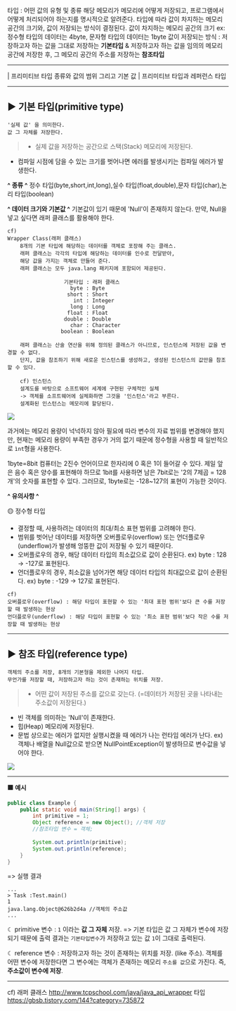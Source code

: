 타입 : 어떤 값의 유형 및 종류
해당 메모리가 메모리에 어떻게 저장되고, 프로그램에서 어떻게 처리되어야 하는지를 명시적으로 알려준다.
타입에 따라 값이 차지하는 메모리 공간의 크기와, 값이 저장되는 방식이 결정된다.
	값이 차지하는 메모리 공간의 크기 
  ex: 정수형 타입의 데이터는 4byte, 문자형 타입의 데이터는 1byte
	값이 저장되는 방식
    	: 저장하고자 하는 값을 그대로 저장하는 **기본타입** & 
          저장하고자 하는 값을 임의의 메모리 공간에 저장한 후, 그 메모리 공간의 주소를 저장하는 **참조타입**
          
---

| 프리미티브 타입 종류와 값의 범위 그리고 기본 값
| 프리미티브 타입과 레퍼런스 타입 

---

## ▶️ 기본 타입(primitive type)
	'실제 값' 을 의미한다.
    값 그 자체를 저장한다.

> - 실제 값을 저장하는 공간으로 스택(Stack) 메모리에 저장된다.
- 컴파일 시점에 담을 수 있는 크기를 벗어나면 에러를 발생시키는 컴파일 에러가 발생한다.

**^ 종류 ^**
정수 타입(byte,short,int,long),실수 타입(float,double),문자 타입(char),논리 타입(boolean)

**^ 데이터 크기와 기본값 ^**
기본값이 있기 때문에 'Null'이 존재하지 않는다.
만약, Null을 넣고 싶다면 래퍼 클래스를 활용해야 한다.

```
cf)
Wrapper Class(래퍼 클래스)
	8개의 기본 타입에 해당하는 데이터를 객체로 포장해 주는 클래스.
	래퍼 클래스는 각각의 타입에 해당하는 데이터를 인수로 전달받아, 
    해당 값을 가지는 객체로 만들어 준다.
	래퍼 클래스는 모두 java.lang 패키지에 포함되어 제공된다.

                  기본타입 : 래퍼 클래스
                    byte : Byte
                   short : Short
                     int : Integer
                    long : Long
                   float : Float
                  double : Double
                    char : Character
                 boolean : Boolean
                 
    래퍼 클래스는 산술 연산을 위해 정의된 클래스가 아니므로, 인스턴스에 저장된 값을 변경할 수 없다.
    단지, 값을 참조하기 위해 새로운 인스턴스를 생성하고, 생성된 인스턴스의 값만을 참조할 수 있다.
    
    cf) 인스턴스
    설계도를 바탕으로 소프트웨어 세계에 구현된 구체적인 실체
    -> 객체를 소프트웨어에 실체화하면 그것을 '인스턴스'라고 부른다.
    설계화된 인스턴스는 메모리에 할당된다.
```

![](https://velog.velcdn.com/images/bokimy/post/e7586eb0-707f-4ae6-b334-b661d7287a73/image.png)

과거에는 메모리 용량이 넉넉하지 않아 필요에 따라 변수의 자료 범위를 변경해야 했지만, 현재는 메모리 용량이 부족한 경우가 거의 없기 때문에 정수형을 사용할 때 일반적으로 ``ìnt``형을 사용한다.

1byte=8bit
컴퓨터는 2진수 언어이므로 한자리에 0 혹은 1이 들어갈 수 있다.
제일 앞은 음수 혹은 양수를 표현해야 하므로 1bit를 사용하면 남은 7bit로는 '2의 7제곱 = 128개'의 숫자를 표현할 수 있다.
그러므로, 1byte로는 -128~127의 표현이 가능한 것이다.


**^ 유의사항 ^**

🟡 정수형 타입
- 결정할 때, 사용하려는 데이터의 최대/최소 표현 범위를 고려해야 한다. 
- 범위를 벗어난 데이터를 저장하면 오버플로우(overflow) 또는 언더플로우(underflow)가 발생해 엉뚱한 값이 저장될 수 있기 때문이다.
- 오버플로우의 경우, 해당 데이터 타입의 최소값으로 값이 순환된다.
    	ex) byte : 128 -> -127로 표현된다.
- 언더플로우의 경우, 최소값을 넘어가면 해당 데이터 타입의 최대값으로 값이 순환된다.
    	ex) byte : -129 -> 127로 표현된다.
``` 
cf) 
오버플로우(overflow) : 해당 타입이 표현할 수 있는 '최대 표현 범위'보다 큰 수를 저장할 때 발생하는 현상
언더플로우(underflow) : 해당 타입이 표현할 수 있는 '최소 표현 범위'보다 작은 수를 저장할 때 발생하는 현상
```
	


---

## ▶️ 참조 타입(reference type)
	객체의 주소를 저장, 8개의 기본형을 제외한 나머지 타입.
    무언가를 저장할 때, 저장하고자 하는 것이 존재하는 위치를 저장.

> - 어떤 값이 저장된 주소를 값으로 갖는다.
	(=데이터가 저장된 곳을 나타내는 주소값이 저장된다.)
- 빈 객체를 의미하는 'Null'이 존재한다.
- 힙(Heap) 메모리에 저장된다.
- 문법 상으로는 에러가 없지만 실행시켰을 때 에러가 나는 런타임 에러가 난다. 
	ex) 객체나 배열을 Null값으로 받으면 NullPointException이 발생하므로 변수값을 넣어야 한다.

![](https://velog.velcdn.com/images/bokimy/post/396c2cbc-a056-45e6-8bc3-6d81a3834c06/image.png)



---
**🟪 예시**
```java
public class Example {
    public static void main(String[] args) {
        int primitive = 1;
        Object reference = new Object(); //객체 저장
		//참조타입 변수 = 객체;
        
        System.out.println(primitive);
        System.out.println(reference);
    }
}
```
=> 실행 결과
```
...
> Task :Test.main()
1
java.lang.Object@626b2d4a //객체의 주소값
...
```
☾ primitive 변수 
: ``1`` 이라는 **값 그 자체** 저장.
=> 기본 타입은 값 그 자체가 변수에 저장되기 때문에 출력 결과는 ``기본타입변수``가 저장하고 있는 값 ``1``이 그대로 출력된다.

☾ reference 변수 
: 저장하고자 하는 것이 존재하는 위치를 저장. (like 주소).
객체를 어떤 변수에 저장한다면 그 변수에는 객체가 존재하는 메모리 ``주소를 값``으로 가진다. 즉, **주소값이 변수에 저장**.



---
cf)
래퍼 클래스
http://www.tcpschool.com/java/java_api_wrapper
타입
https://gbsb.tistory.com/144?category=735872



